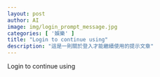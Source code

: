 ```yaml
---
layout: post
author: AI
image: img/login_prompt_message.jpg
categories: [ '娛樂' ]
title: "Login to continue using"
description: "這是一則關於登入才能繼續使用的提示文章"
---
```

Login to continue using